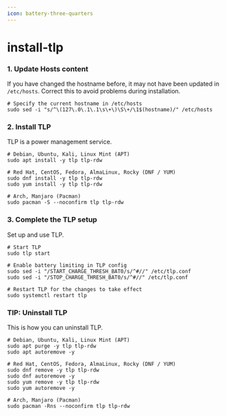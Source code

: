 ```yaml
---
icon: battery-three-quarters
---
```


# install-tlp

### 1. Update Hosts content

If you have changed the hostname before, it may not have been updated in `/etc/hosts`. Correct this to avoid problems during installation.

```shell
# Specify the current hostname in /etc/hosts
sudo sed -i "s/^\(127\.0\.1\.1\s\+\)\S\+/\1$(hostname)/" /etc/hosts
```

### 2. Install TLP

TLP is a power management service.

```shell
# Debian, Ubuntu, Kali, Linux Mint (APT)
sudo apt install -y tlp tlp-rdw

# Red Hat, CentOS, Fedora, AlmaLinux, Rocky (DNF / YUM)
sudo dnf install -y tlp tlp-rdw
sudo yum install -y tlp tlp-rdw

# Arch, Manjaro (Pacman)
sudo pacman -S --noconfirm tlp tlp-rdw
```

### 3. Complete the TLP setup

Set up and use TLP.

```shell
# Start TLP
sudo tlp start

# Enable battery limiting in TLP config
sudo sed -i "/START_CHARGE_THRESH_BAT0/s/^#//" /etc/tlp.conf
sudo sed -i "/STOP_CHARGE_THRESH_BAT0/s/^#//" /etc/tlp.conf

# Restart TLP for the changes to take effect
sudo systemctl restart tlp
```

### TIP: Uninstall TLP

This is how you can uninstall TLP.

```shell
# Debian, Ubuntu, Kali, Linux Mint (APT)
sudo apt purge -y tlp tlp-rdw
sudo apt autoremove -y

# Red Hat, CentOS, Fedora, AlmaLinux, Rocky (DNF / YUM)
sudo dnf remove -y tlp tlp-rdw
sudo dnf autoremove -y
sudo yum remove -y tlp tlp-rdw
sudo yum autoremove -y

# Arch, Manjaro (Pacman)
sudo pacman -Rns --noconfirm tlp tlp-rdw
```
